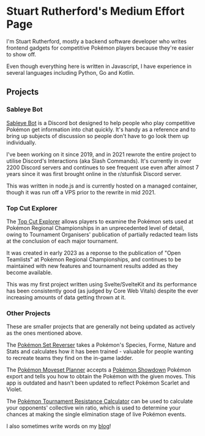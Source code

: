 # Stuart Rutherford's Medium Effort Page

I'm Stuart Rutherford, mostly a backend software developer who writes frontend gadgets for competitive Pokémon players because they're easier to show off.

Even though everything here is written in Javascript, I have experience in several languages including Python, Go and Kotlin.

## Projects

### Sableye Bot

[Sableye Bot] is a Discord bot designed to help people who play competitive Pokémon get information into chat quickly. It's handy as a reference and to bring up subjects of discussion so people don't have to go look them up individually.

I've been working on it since 2019, and in 2021 rewrote the entire project to utilise Discord's Interactions (aka Slash Commands). It's currently in over 2200 Discord servers and continues to see frequent use even after almost 7 years since it was first brought online in the r/stunfisk Discord server.

This was written in node.js and is currently hosted on a managed container, though it was run off a VPS prior to the rewrite in mid 2021.

### Top Cut Explorer

The [Top Cut Explorer] allows players to examine the Pokémon sets used at Pokémon Regional Championships in an unprecedented level of detail, owing to Tournament Organisers' publication of partially redacted team lists at the conclusion of each major tournament.

It was created in early 2023 as a reponse to the publication of "Open Teamlists" at Pokémon Regional Championships, and continues to be maintained with new features and tournament results added as they become available.

This was my first project written using Svelte/SvelteKit and its performance has been consistently good (as judged by Core Web Vitals) despite the ever increasing amounts of data getting thrown at it.

### Other Projects

These are smaller projects that are generally not being updated as actively as the ones mentioned above.

The [Pokémon Set Reverser] takes a Pokémon's Species, Forme, Nature and Stats and calculates how it has been trained - valuable for people wanting to recreate teams they find on the in-game ladder.

The [Pokémon Moveset Planner] accepts a [Pokémon Showdown] Pokémon export and tells you how to obtain the Pokémon with the given moves. This app is outdated and hasn't been updated to reflect Pokémon Scarlet and Violet.

The [Pokémon Tournament Resistance Calculator] can be used to calculate your opponents' collective win ratio, which is used to determine your chances at making the single elimination stage of live Pokémon events.

I also sometimes write words on my [blog]!

[blog]: https://blog.stalruth.dev/
[Pokémon Set Reverser]: https://set-reverser.stalruth.dev/
[Pokémon Moveset Planner]: https://moveset-planner.stalruth.dev/
[Pokémon Showdown]: https://pokemonshowdown.com/
[Pokémon Tournament Resistance Calculator]: https://stalruth.github.io/resistance-calculator
[Sableye Bot]: https://sableye-bot.xyz/
[Top Cut Explorer]: https://cut-explorer.stalruth.dev/
